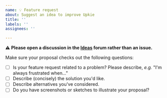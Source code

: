 ```yaml
---
name: 💡 Feature request
about: Suggest an idea to improve Upkie
title: ''
labels: ''
assignees: ''

---
```


⚠️ **Please open a discussion in the [Ideas](https://github.com/robot-descriptions/robot_descriptions.py/discussions/categories/ideas) forum rather than an issue.**

Make sure your proposal checks out the following questions:

- [ ] Is your feature request related to a problem? Please describe, *e.g.* "I'm always frustrated when..."
- [ ] Describe (concisely) the solution you'd like.
- [ ] Describe alternatives you've considered.
- [ ] Do you have screenshots or sketches to illustrate your proposal?
